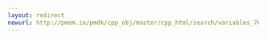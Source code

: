 ```yaml
---
layout: redirect
newurl: http://pmem.io/pmdk/cpp_obj/master/cpp_html/search/variables_76.html
---
```

